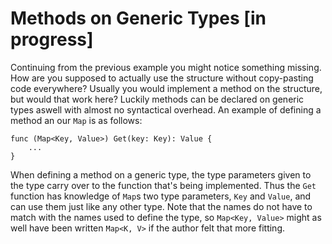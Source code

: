 # Methods on Generic Types [in progress]

Continuing from the previous example you might notice something missing. How 
are you supposed to actually use the structure without copy-pasting code everywhere? Usually you would implement a method on the structure, but would 
that work here? Luckily methods can be declared on generic types aswell with 
almost no syntactical overhead. An example of defining a method an our `Map` 
is as follows:

```
func (Map<Key, Value>) Get(key: Key): Value {
    ...
}
```

When defining a method on a generic type, the type parameters given to the type carry over to the function that's being implemented. Thus the `Get` 
function has knowledge of `Map`s two type parameters, `Key` and `Value`, and 
can use them just like any other type. Note that the names do not have to 
match with the names used to define the type, so `Map<Key, Value>` might as 
well have been written `Map<K, V>` if the author felt that more fitting.
